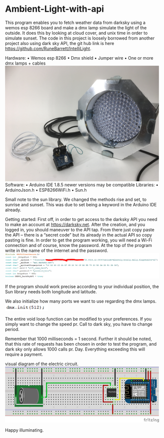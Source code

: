 # Ambient-Light-with-api
This program enables you to fetch weather data from darksky using a wemos esp 8266 board and make a dmx lamp simulate the light of the outside. It does this by looking at cloud cover, and unix time in order to simulate sunset.  The code in this project is loosely borrowed from another project also using dark sky API, the git hub link is here https://github.com/RuneBarrett/IntelliLight.  

Hardware:
•	Wemos esp 8266 
•	Dmx shield
•	Jumper wire 
•	One or more dmx lamps + cables
![alt text](https://github.com/codingStufff/Ambient-Light-with-api/blob/master/IMG_1538%202.JPG)  
Software:
•	Arduino IDE 1.8.5 newer versions may be compatible
Libraries:
•	ArduinoJson.h
•	ESP8266WiFi.h 
•	Sun.h
 
Small note to the sun library. We changed the methods rise and set, to sunrise and sunset. This was due to set being a keyword in the Arduino IDE already.

Getting started:
First off, in order to get access to the darksky API you need to make an account at https://darksky.net. After the creation, and you logged in, you should maneuver to the API tap. From there just copy paste the API – there is a “secret code” but its already in the actual API so copy pasting is fine.
In order to get the program working, you will need a Wi-Fi connection and of course, know the password. At the top of the program write in the name of the internet and the password.
![alt text](https://github.com/codingStufff/Ambient-Light-with-api/blob/master/Capturewifi.PNG)
 
If the program should work precise according to your individual position, the Sun library needs both longitude and latitude.
 
We also initialize how many ports we want to use regarding the dmx lamps.
![alt text](https://github.com/codingStufff/Ambient-Light-with-api/blob/master/Capturelongtitude.PNG)
 
The entire void loop function can be modified to your preferences. If you simply want to change the speed pr. Call to dark sky, you have to change period.
 
Remember that 1000 milliseconds = 1 second. Further it should be noted, that this rate of requests has been chosen in order to test the program, and dark sky only allows 1000 calls pr. Day. Everything exceeding this will require a payment.

visual diagram of the electric circuit.
![alt text](https://github.com/codingStufff/Ambient-Light-with-api/blob/master/dmxFritz.png)


Happy illuminating.
